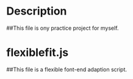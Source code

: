 Description
====

##This file is ony practice project for myself.

flexiblefit.js
====
##This file is a flexible font-end adaption script.
